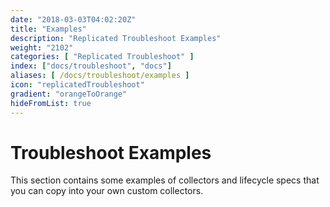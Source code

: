 ```yaml
---
date: "2018-03-03T04:02:20Z"
title: "Examples"
description: "Replicated Troubleshoot Examples"
weight: "2102"
categories: [ "Replicated Troubleshoot" ]
index: ["docs/troubleshoot", "docs"]
aliases: [ /docs/troubleshoot/examples ]
icon: "replicatedTroubleshoot"
gradient: "orangeToOrange"
hideFromList: true
---
```


# Troubleshoot Examples

This section contains some examples of collectors and lifecycle specs that you can copy into your own custom collectors.

